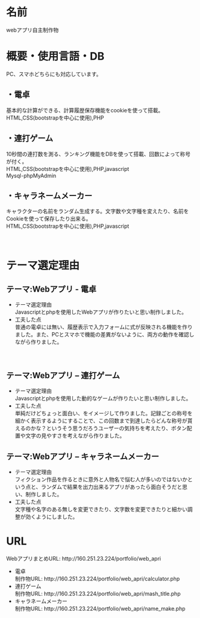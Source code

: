 <h1>名前</h1>
webアプリ自主制作物
<h1>概要・使用言語・DB</h1>
PC、スマホどちらにも対応しています。

<h2>・電卓</h2>
基本的な計算ができる、計算履歴保存機能をcookieを使って搭載。<br>
HTML,CSS(bootstrapを中心に使用),PHP<br>

<h2>・連打ゲーム</h2>
10秒間の連打数を測る、ランキング機能をDBを使って搭載、回数によって称号が付く。<br>
HTML,CSS(bootstrapを中心に使用),PHP,javascript<br>
Mysql-phpMyAdmin

<h2>・キャラネームメーカー</h2>
キャラクターの名前をランダム生成する。文字数や文字種を変えたり、名前をCookieを使って保存したり出来る。<br>
HTML,CSS(bootstrapを中心に使用),PHP,javascript<br>


　<h1>テーマ選定理由</h1>
<h2>テーマ:Webアプリ - 電卓</h2>
<ul>
  <li>テーマ選定理由</li>
  Javascriptとphpを使用したWebアプリが作りたいと思い制作しました。
  <li>工夫した点</li>
  普通の電卓には無い、履歴表示で入力フォームに式が反映される機能を作りました。また、PCとスマホで機能の差異がないように、両方の動作を確認しながら作りました。
</ul>
  
　<h2>テーマ:Webアプリ – 連打ゲーム</h2>
<ul>
  <li>テーマ選定理由</li>
  Javascriptとphpを使用した動的なゲームが作りたいと思い制作しました。
  <li>工夫した点</li>
  単純だけどちょっと面白い、をイメージして作りました。記録ごとの称号を細かく表示するようにすることで、この回数まで到達したらどんな称号が貰えるのかな？というそう思うだろうユーザーの気持ちを考えたり、ボタン配置や文字の見やすさを考えながら作りました。
</ul>
  
  <h2>テーマ:Webアプリ – キャラネームメーカー</h2>
<ul>
  <li>テーマ選定理由</li>
  フィクション作品を作るときに意外と人物名で悩む人が多いのではないかという点と、ランダムで結果を出力出来るアプリがあったら面白そうだと思い、制作しました。
  <li>工夫した点</li>
  文字種や名字のある無しを変更できたり、文字数を変更できたりと細かい調整が効くようにしました。
</ul>

<h1>URL</h1>
<p>WebアプリまとめURL: http://160.251.23.224/portfolio/web_apri</p>
<ul>
  <li>電卓</li>
制作物URL: http://160.251.23.224/portfolio/web_apri/calculator.php
  <li>連打ゲーム</li>
制作物URL: http://160.251.23.224/portfolio/web_apri/mash_title.php
  <li>キャラネームメーカー</li>
制作物URL: http://160.251.23.224/portfolio/web_apri/name_make.php
</ul>
